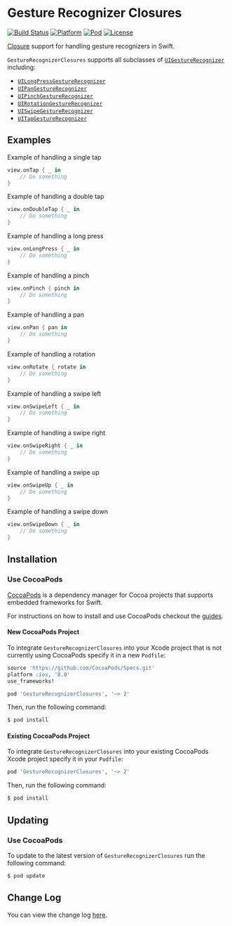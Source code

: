 # Gesture Recognizer Closures
[![Build Status](https://travis-ci.org/marcbaldwin/GestureRecognizerClosures.svg?branch=master)](https://travis-ci.org/marcbaldwin/GestureRecognizerClosures) [![Platform](http://img.shields.io/cocoapods/p/GestureRecognizerClosures.svg?style=flat)](http://cocoadocs.org/docsets/GestureRecognizerClosures) [![Pod](http://img.shields.io/cocoapods/v/GestureRecognizerClosures.svg?style=flat)](https://github.com/marcbaldwin/GestureRecognizerClosures/blob/master/CHANGELOG.md) [![License](http://img.shields.io/cocoapods/l/GestureRecognizerClosures.svg?style=flat)](http://github.com/marcbaldwin/GestureRecognizerClosures/blob/master/LICENSE)

[Closure](http://developer.apple.com/library/ios/documentation/Swift/Conceptual/Swift_Programming_Language/Closures.html) support for handling gesture recognizers in Swift.

`GestureRecognizerClosures` supports all subclasses of [`UIGestureRecognizer`](http://developer.apple.com/library/ios/documentation/UIKit/Reference/UIGestureRecognizer_Class) including:
- [`UILongPressGestureRecognizer`](http://developer.apple.com/library/ios/documentation/UIKit/Reference/UILongPressGestureRecognizer_Class)
- [`UIPanGestureRecognizer`](http://developer.apple.com/library/ios/documentation/UIKit/Reference/UIPanGestureRecognizer_Class)
- [`UIPinchGestureRecognizer`](http://developer.apple.com/library/ios/documentation/UIKit/Reference/UIPinchGestureRecognizer_Class)
- [`UIRotationGestureRecognizer`](http://developer.apple.com/library/ios/documentation/UIKit/Reference/UIRotateGestureRecognizer_Class)
- [`UISwipeGestureRecognizer`](http://developer.apple.com/library/ios/documentation/UIKit/Reference/UISwipeGestureRecognizer_Class)
- [`UITapGestureRecognizer`](http://developer.apple.com/library/ios/documentation/UIKit/Reference/UITapGestureRecognizer_Class)

## Examples
Example of handling a single tap
```Swift
view.onTap { _ in
    // Do something
}
```

Example of handling a double tap
```Swift
view.onDoubleTap { _ in
    // Do something
}
```

Example of handling a long press
```Swift
view.onLongPress { _ in
    // Do something
}
```

Example of handling a pinch
```Swift
view.onPinch { pinch in
    // Do something
}
```

Example of handling a pan
```Swift
view.onPan { pan in
    // Do something
}
```

Example of handling a rotation
```Swift
view.onRotate { rotate in
    // Do something
}
```

Example of handling a swipe left
```Swift
view.onSwipeLeft { _ in
    // Do something
}
```

Example of handling a swipe right
```Swift
view.onSwipeRight { _ in
    // Do something
}
```

Example of handling a swipe up
```Swift
view.onSwipeUp { _ in
    // Do something
}
```

Example of handling a swipe down
```Swift
view.onSwipeDown { _ in
    // Do something
}
```

## Installation

### Use CocoaPods

[CocoaPods](http://cocoapods.org/about) is a dependency manager for Cocoa projects that supports embedded frameworks for Swift.

For instructions on how to install and use CocoaPods checkout the [guides](http://guides.cocoapods.org/).

#### New CocoaPods Project
To integrate `GestureRecognizerClosures` into your Xcode project that is not currently using CocoaPods specify it in a new `Podfile`:

```ruby
source 'https://github.com/CocoaPods/Specs.git'
platform :ios, '8.0'
use_frameworks!

pod 'GestureRecognizerClosures', '~> 2'
```

Then, run the following command:

```bash
$ pod install
```
#### Existing CocoaPods Project
To integrate `GestureRecognizerClosures` into your existing CocoaPods Xcode project specify it in your `Podfile`:

```ruby
pod 'GestureRecognizerClosures', '~> 2'
```
Then, run the following command:
```bash
$ pod install
```

## Updating

### Use CocoaPods
To update to the latest version of `GestureRecognizerClosures` run the following command:

```bash
$ pod update
```

## Change Log
You can view the change log [here](http://github.com/marcbaldwin/GestureRecognizerClosures/blob/master/CHANGELOG.md).
